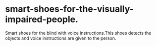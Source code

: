 # smart-shoes-for-the-visually-impaired-people.
Smart shoes for the blind with voice instructions.This shoes detects the objects and voice instructions are given to the person.
 
